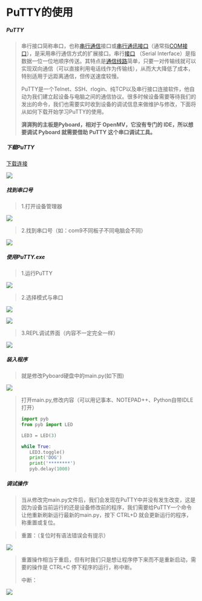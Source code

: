 # PuTTY的使用

##### PuTTY

>串行接口简称串口，也称[串行通信](https://baike.baidu.com/item/串行通信)接口或[串行通讯接口](https://baike.baidu.com/item/串行通讯接口/4159201)（通常指[COM接口](https://baike.baidu.com/item/COM接口)），是采用串行通信方式的扩展接口。串行[接口](https://baike.baidu.com/item/接口) （Serial Interface）是指数据一位一位地顺序传送。其特点是[通信线路](https://baike.baidu.com/item/通信线路/1527630)简单，只要一对传输线就可以实现双向通信（可以直接利用电话线作为传输线），从而大大降低了成本，特别适用于远距离通信，但传送速度较慢。
>
>PuTTY是一个Telnet、SSH、rlogin、纯TCP以及串行接口连接软件，他自动为我们建立起设备与电脑之间的通信协议。很多时候设备需要等待我们的发出的命令，我们也需要实时收到设备的调试信息来做维护与修改，下面将从如何下载开始学习PuTTY的使用。
>
>**湃湃狗的主板是Pyboard，相对于 OpenMV，它没有专门的 IDE，所以想要调试 Pyboard 就需要借助 PuTTY 这个串口调试工具。**



##### 下载PuTTY

[下载连接](https://www.chiark.greenend.org.uk/~sgtatham/putty/latest.html)

![](/pic/ch3/3.1.2/download.png)

##### 找到串口号

>1.打开设备管理器

![](/pic/ch3/3.1.2/1.png)

>2.找到串口号（如：com9不同板子不同电脑会不同）
>

![](/pic/ch3/3.1.2/2.png)

##### 使用PuTTY.exe

>1.运行PuTTY

![](/pic/ch3/3.1.2/3.png)

>2.选择模式与串口

![](/pic/ch3/3.1.2/4.png)


![](/pic/ch3/3.1.2/5.png)

>3.REPL调试界面（内容不一定完全一样）

![](/pic/ch3/3.1.2/6.png)

##### 装入程序

>就是修改Pyboard硬盘中的main.py(如下图)
>

![](/pic/ch3/3.1.2/7.png)

>打开main.py,修改内容（可以用记事本、NOTEPAD++、Python自带IDLE打开）
>
>```python
>import pyb
>from pyb import LED
>
>LED3 = LED(3)
>
>while True:
>    LED3.toggle()
>    print('DOG')
>    print('********')
>    pyb.delay(1000)
>```

##### 调试操作

> 当从修改完main.py文件后，我们会发现在PuTTY中并没有发生改变，这是因为设备当前运行的还是设备修改前的程序，我们需要给PuTTY一个命令让他重新刷新运行最新的main.py，按下 CTRL+D 就会更新运行的程序，称重置或复位。
>

>   重置：（复位时有语法错误会有提示）
>

![](/pic/ch3/3.1.2/9.png)

>重置操作相当于重启，但有时我们只是想让程序停下来而不是重新启动，需要的操作是 CTRL+C 停下程序的运行，称中断。
>
>中断：

![](/pic/ch3/3.1.2/8.png)



